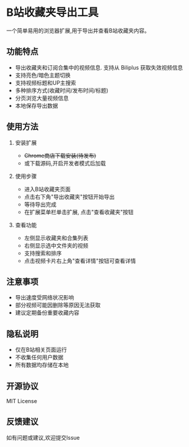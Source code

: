 # B站收藏夹导出工具

一个简单易用的浏览器扩展,用于导出并查看B站收藏夹内容。

## 功能特点

- 导出收藏夹和订阅合集中的视频信息. 支持从 Biliplus 获取失效视频信息
- 支持亮色/暗色主题切换
- 支持视频标题和UP主搜索
- 多种排序方式(收藏时间/发布时间/标题)
- 分页浏览大量视频信息
- 本地保存导出数据

## 使用方法

1. 安装扩展
   - ~~Chrome商店下载安装(待发布)~~
   - 或下载源码,开启开发者模式后加载

2. 使用步骤
   - 进入B站收藏夹页面
   - 点击右下角"导出收藏夹"按钮开始导出
   - 等待导出完成
   - 在扩展菜单栏单击扩展, 点击"查看收藏夹"按钮

3. 查看功能
   - 左侧显示收藏夹和合集列表
   - 右侧显示选中文件夹的视频
   - 支持搜索和排序
   - 点击视频卡片右上角"查看详情"按钮可查看详情

## 注意事项

- 导出速度受网络状况影响
- 部分视频可能因删除等原因无法获取
- 建议定期备份重要收藏内容

## 隐私说明

- 仅在B站相关页面运行
- 不收集任何用户数据
- 所有数据均存储在本地

## 开源协议

MIT License

## 反馈建议

如有问题或建议,欢迎提交Issue 